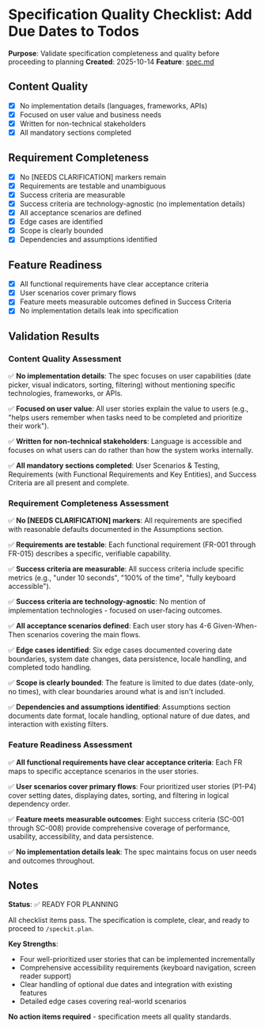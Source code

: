 # Specification Quality Checklist: Add Due Dates to Todos

**Purpose**: Validate specification completeness and quality before proceeding to planning
**Created**: 2025-10-14
**Feature**: [spec.md](../spec.md)

## Content Quality

- [x] No implementation details (languages, frameworks, APIs)
- [x] Focused on user value and business needs
- [x] Written for non-technical stakeholders
- [x] All mandatory sections completed

## Requirement Completeness

- [x] No [NEEDS CLARIFICATION] markers remain
- [x] Requirements are testable and unambiguous
- [x] Success criteria are measurable
- [x] Success criteria are technology-agnostic (no implementation details)
- [x] All acceptance scenarios are defined
- [x] Edge cases are identified
- [x] Scope is clearly bounded
- [x] Dependencies and assumptions identified

## Feature Readiness

- [x] All functional requirements have clear acceptance criteria
- [x] User scenarios cover primary flows
- [x] Feature meets measurable outcomes defined in Success Criteria
- [x] No implementation details leak into specification

## Validation Results

### Content Quality Assessment

✅ **No implementation details**: The spec focuses on user capabilities (date picker, visual indicators, sorting, filtering) without mentioning specific technologies, frameworks, or APIs.

✅ **Focused on user value**: All user stories explain the value to users (e.g., "helps users remember when tasks need to be completed and prioritize their work").

✅ **Written for non-technical stakeholders**: Language is accessible and focuses on what users can do rather than how the system works internally.

✅ **All mandatory sections completed**: User Scenarios & Testing, Requirements (with Functional Requirements and Key Entities), and Success Criteria are all present and complete.

### Requirement Completeness Assessment

✅ **No [NEEDS CLARIFICATION] markers**: All requirements are specified with reasonable defaults documented in the Assumptions section.

✅ **Requirements are testable**: Each functional requirement (FR-001 through FR-015) describes a specific, verifiable capability.

✅ **Success criteria are measurable**: All success criteria include specific metrics (e.g., "under 10 seconds", "100% of the time", "fully keyboard accessible").

✅ **Success criteria are technology-agnostic**: No mention of implementation technologies - focused on user-facing outcomes.

✅ **All acceptance scenarios defined**: Each user story has 4-6 Given-When-Then scenarios covering the main flows.

✅ **Edge cases identified**: Six edge cases documented covering date boundaries, system date changes, data persistence, locale handling, and completed todo handling.

✅ **Scope is clearly bounded**: The feature is limited to due dates (date-only, no times), with clear boundaries around what is and isn't included.

✅ **Dependencies and assumptions identified**: Assumptions section documents date format, locale handling, optional nature of due dates, and interaction with existing filters.

### Feature Readiness Assessment

✅ **All functional requirements have clear acceptance criteria**: Each FR maps to specific acceptance scenarios in the user stories.

✅ **User scenarios cover primary flows**: Four prioritized user stories (P1-P4) cover setting dates, displaying dates, sorting, and filtering in logical dependency order.

✅ **Feature meets measurable outcomes**: Eight success criteria (SC-001 through SC-008) provide comprehensive coverage of performance, usability, accessibility, and data persistence.

✅ **No implementation details leak**: The spec maintains focus on user needs and outcomes throughout.

## Notes

**Status**: ✅ READY FOR PLANNING

All checklist items pass. The specification is complete, clear, and ready to proceed to `/speckit.plan`.

**Key Strengths**:
- Four well-prioritized user stories that can be implemented incrementally
- Comprehensive accessibility requirements (keyboard navigation, screen reader support)
- Clear handling of optional due dates and integration with existing features
- Detailed edge cases covering real-world scenarios

**No action items required** - specification meets all quality standards.
